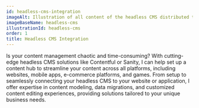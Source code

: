 ```yaml
---
id: headless-cms-integration
imageAlt: Illustration of all content of the headless CMS distributed to different devices.
imageBaseName: headless-cms
illustrationId: headless-cms
order: 1
title: Headless CMS Integration
---
```


Is your content management chaotic and time-consuming? With cutting-edge headless CMS solutions like Contentful or Sanity, I can help set up a content hub to streamline your content across all platforms, including websites, mobile apps, e-commerce platforms, and games. From setup to seamlessly connecting your headless CMS to your website or application, I offer expertise in content modeling, data migrations, and customized content editing experiences, providing solutions tailored to your unique business needs.
